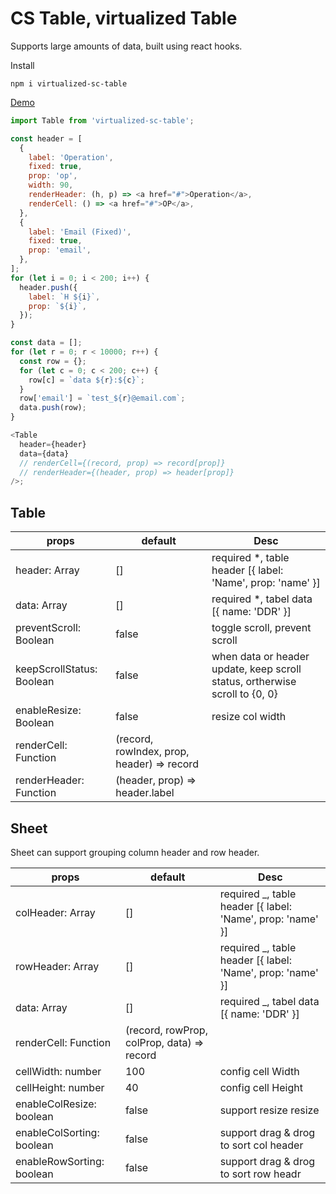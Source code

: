 # CS Table, virtualized Table

Supports large amounts of data, built using react hooks.

Install

```
npm i virtualized-sc-table
```

[Demo](https://j4dream.github.io/cs-table/)

```javascript
import Table from 'virtualized-sc-table';

const header = [
  {
    label: 'Operation',
    fixed: true,
    prop: 'op',
    width: 90,
    renderHeader: (h, p) => <a href="#">Operation</a>,
    renderCell: () => <a href="#">OP</a>,
  },
  {
    label: 'Email (Fixed)',
    fixed: true,
    prop: 'email',
  },
];
for (let i = 0; i < 200; i++) {
  header.push({
    label: `H ${i}`,
    prop: `${i}`,
  });
}

const data = [];
for (let r = 0; r < 10000; r++) {
  const row = {};
  for (let c = 0; c < 200; c++) {
    row[c] = `data ${r}:${c}`;
  }
  row['email'] = `test_${r}@email.com`;
  data.push(row);
}

<Table
  header={header}
  data={data}
  // renderCell={(record, prop) => record[prop]}
  // renderHeader={(header, prop) => header[prop]}
/>;
```

## Table

| props | default | Desc |
| --- | --- | --- |
| header: Array | [] | required \*, table header [{ label: 'Name', prop: 'name' }] |
| data: Array | [] | required \*, tabel data [{ name: 'DDR' }] |
| preventScroll: Boolean | false | toggle scroll, prevent scroll |
| keepScrollStatus: Boolean | false | when data or header update, keep scroll status, ortherwise scroll to {0, 0} |
| enableResize: Boolean | false | resize col width |
| renderCell: Function | (record, rowIndex, prop, header) => record |
| renderHeader: Function | (header, prop) => header.label |

## Sheet

Sheet can support grouping column header and row header.

| props | default | Desc |
| --- | --- | --- |
| colHeader: Array | [] | required \_, table header [{ label: 'Name', prop: 'name' }] |
| rowHeader: Array | [] | required \_, table header [{ label: 'Name', prop: 'name' }] |
| data: Array | [] | required \_, tabel data [{ name: 'DDR' }] |
| renderCell: Function | (record, rowProp, colProp, data) => record |
| cellWidth: number | 100 | config cell Width |
| cellHeight: number | 40 | config cell Height |
| enableColResize: boolean | false | support resize resize |
| enableColSorting: boolean | false | support drag & drog to sort col header |
| enableRowSorting: boolean | false | support drag & drog to sort row headr |
